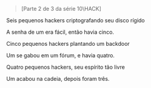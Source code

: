 >[Parte 2 de 3 da série 10\HACK]

Seis pequenos hackers criptografando seu disco rígido

A senha de um era fácil, então havia cinco.

Cinco pequenos hackers plantando um backdoor

Um se gabou em um fórum, e havia quatro.

Quatro pequenos hackers, seu espírito tão livre

Um acabou na cadeia, depois foram três.
